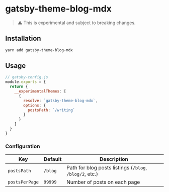 # gatsby-theme-blog-mdx

> :warning: This is experimental and subject to breaking changes.

## Installation

```sh
yarn add gatsby-theme-blog-mdx
```

## Usage

```js
// gatsby-config.js
module.exports = {
  return {
    __experimentalThemes: [
      {
        resolve: `gatsby-theme-blog-mdx`,
        options: {
          postsPath: `/writing`
        }
      }
    ]
  }
}
```

### Configuration

| Key            | Default | Description                                             |
| -------------- | ------- | ------------------------------------------------------- |
| `postsPath`    | `/blog` | Path for blog posts listings (`/blog`, `/blog/2`, etc.) |
| `postsPerPage` | `99999` | Number of posts on each page                            |
